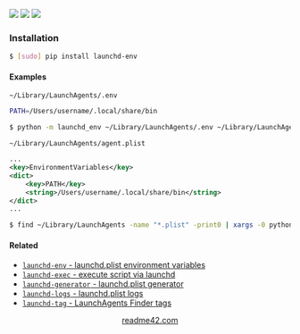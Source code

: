 <!--
https://readme42.com
-->


[![](https://img.shields.io/pypi/v/launchd-env.svg?maxAge=3600)](https://pypi.org/project/launchd-env/)
[![](https://img.shields.io/badge/License-Unlicense-blue.svg?longCache=True)](https://unlicense.org/)
[![](https://github.com/andrewp-as-is/launchd-env.py/workflows/tests42/badge.svg)](https://github.com/andrewp-as-is/launchd-env.py/actions)

### Installation
```bash
$ [sudo] pip install launchd-env
```

#### Examples
`~/Library/LaunchAgents/.env`
```bash
PATH=/Users/username/.local/share/bin
```

```bash
$ python -m launchd_env ~/Library/LaunchAgents/.env ~/Library/LaunchAgents/agent.plist
```

`~/Library/LaunchAgents/agent.plist`
```xml
...
<key>EnvironmentVariables</key>
<dict>
    <key>PATH</key>
    <string>/Users/username/.local/share/bin</string>
</dict>
...
```

```bash
$ find ~/Library/LaunchAgents -name "*.plist" -print0 | xargs -0 python -m launchd_env ~/Library/LaunchAgents/.env
```

#### Related
+   [`launchd-env` - launchd.plist environment variables](https://pypi.org/project/launchd-env/)
+   [`launchd-exec` - execute script via launchd](https://pypi.org/project/launchd-exec/)
+   [`launchd-generator` - launchd.plist generator](https://pypi.org/project/launchd-generator/)
+   [`launchd-logs` - launchd.plist logs](https://pypi.org/project/launchd-logs/)
+   [`launchd-tag` - LaunchAgents Finder tags](https://pypi.org/project/launchd-tag/)

<p align="center">
    <a href="https://readme42.com/">readme42.com</a>
</p>
